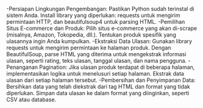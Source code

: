 -Persiapan Lingkungan Pengembangan:
Pastikan Python sudah terinstal di sistem Anda.
Install library yang diperlukan: requests untuk mengirim permintaan HTTP, dan beautifulsoup4 untuk parsing HTML.
-Pemilihan Situs E-commerce dan Produk:
Pilih situs e-commerce yang akan di-scrape (misalnya, Amazon, Tokopedia, dll.).
Tentukan produk spesifik yang ulasannya ingin Anda kumpulkan.
-Ekstraksi Data Ulasan:
Gunakan library requests untuk mengirim permintaan ke halaman produk.
Dengan BeautifulSoup, parse HTML yang diterima untuk mengekstrak informasi ulasan, seperti rating, teks ulasan, tanggal ulasan, dan nama pengguna.
-Penanganan Pagination:
Jika ulasan produk terdapat di beberapa halaman, implementasikan logika untuk menelusuri setiap halaman.
Ekstrak data ulasan dari setiap halaman tersebut.
-Pembersihan dan Penyimpanan Data:
Bersihkan data yang telah diekstrak dari tag HTML dan format yang tidak diperlukan.
Simpan data ulasan ke dalam format yang diinginkan, seperti CSV atau database.

